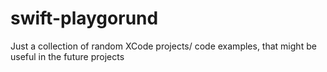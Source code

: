 # swift-playgorund
Just a collection of random XCode projects/ code examples, that might be useful in the future projects
